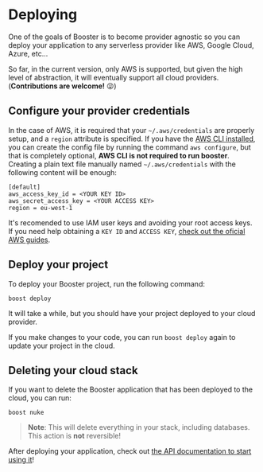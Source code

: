 # Deploying

One of the goals of Booster is to become provider agnostic so you can deploy your application to any serverless provider like AWS, Google Cloud, Azure, etc...

So far, in the current version, only AWS is supported, but given the high level of abstraction, it will eventually support
all cloud providers. (**Contributions are welcome!** 😜)

## Configure your provider credentials


In the case of AWS, it is required that your `~/.aws/credentials` are properly setup, and a `region` attribute is specified. If you have the [AWS CLI installed](https://docs.aws.amazon.com/cli/latest/userguide/cli-chap-install.html), you can create the config file by running the command `aws configure`, but that is completely optional, **AWS CLI is not required to run booster**. Creating a plain text file manually named `~/.aws/credentials` with the following content will be enough:

```shell script
[default]
aws_access_key_id = <YOUR KEY ID>
aws_secret_access_key = <YOUR ACCESS KEY>
region = eu-west-1
```

It's recomended to use IAM user keys and avoiding your root access keys. If you need help obtaining a `KEY ID` and `ACCESS KEY`, [check out the oficial AWS guides](https://docs.aws.amazon.com/IAM/latest/UserGuide/id_credentials_access-keys.html#Using_CreateAccessKey).

## Deploy your project

To deploy your Booster project, run the following command:

```shell script
boost deploy
```

It will take a while, but you should have your project deployed to your cloud provider.

If you make changes to your code, you can run `boost deploy` again to update your project in the cloud.

## Deleting your cloud stack

If you want to delete the Booster application that has been deployed to the cloud, you can run:

```shell script
boost nuke
```

> **Note**: This will delete everything in your stack, including databases. This action is **not** reversible!

After deploying your application, check out [the API documentation to start using it](_09rest-api.md)!
